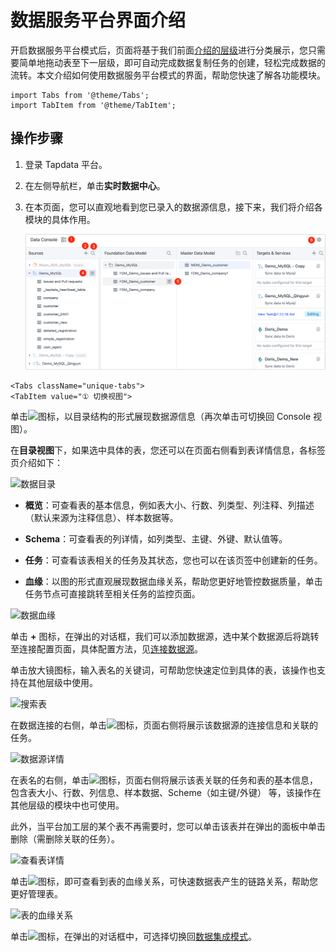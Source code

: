 # 数据服务平台界面介绍

开启数据服务平台模式后，页面将基于我们前面[介绍的层级](enable-daas-mode.md)进行分类展示，您只需要简单地拖动表至下一层级，即可自动完成数据复制任务的创建，轻松完成数据的流转。本文介绍如何使用数据服务平台模式的界面，帮助您快速了解各功能模块。

```mdx-code-block
import Tabs from '@theme/Tabs';
import TabItem from '@theme/TabItem';
```

## 操作步骤

1. 登录 Tapdata 平台。

2. 在左侧导航栏，单击**实时数据中心**。

3. 在本页面，您可以直观地看到您已录入的数据源信息，接下来，我们将介绍各模块的<span id="release320-daas">具体作用</span>。

   ![数据集成模式界面](../../../images/daas_dashboard.png)


```mdx-code-block
<Tabs className="unique-tabs">
<TabItem value="① 切换视图">
```
单击![](/img/switch_icon.png)图标，以目录结构的形式展现数据源信息（再次单击可切换回 Console 视图）。

在**目录视图**下，如果选中具体的表，您还可以在页面右侧看到表详情信息，各标签页介绍如下：

![数据目录](/img/data_category_view.png)



* **概览**：可查看表的基本信息，例如表大小、行数、列类型、列注释、列描述（默认来源为注释信息）、样本数据等。

* **Schema**：可查看表的列详情，如列类型、主键、外键、默认值等。

* **任务**：可查看该表相关的任务及其状态，您也可以在该页签中创建新的任务。 

* **血缘**：以图的形式直观展现数据血缘关系，帮助您更好地管控数据质量，单击任务节点可直接跳转至相关任务的监控页面。
  

![数据血缘](/img/data_lineage.png)

</TabItem>

<TabItem value="② 添加数据源">

单击 **+** 图标，在弹出的对话框，我们可以添加数据源，选中某个数据源后将跳转至连接配置页面，具体配置方法，见[连接数据源](../../../prerequisites/README.md)。

</TabItem>

<TabItem value="③ 搜索表">
单击放大镜图标，输入表名的关键词，可帮助您快速定位到具体的表，该操作也支持在其他层级中使用。

![搜索表](/img/search_table.png)

</TabItem>

<TabItem value="④ 数据源详情">

在数据连接的右侧，单击![](/img/detail_icon.png)图标，页面右侧将展示该数据源的连接信息和关联的任务。

![数据源详情](/img/data_source_detail.png)

</TabItem>

<TabItem value="⑤ 表详情">

在表名的右侧，单击![](/img/detail_icon.png)图标，页面右侧将展示该表关联的任务和表的基本信息，包含表大小、行数、列信息、样本数据、Scheme（如主键/外键） 等，该操作在其他层级的模块中也可使用。

此外，当平台加工层的某个表不再需要时，您可以单击该表并在弹出的面板中单击删除（需删除关联的任务）。

![查看表详情](/img/cache_table_detail.png)

</TabItem>

<TabItem value="⑥ 表溯源">

单击![](/img/trace.png)图标，即可查看到表的血缘关系，可快速数据表产生的链路关系，帮助您更好管理表。

![表的血缘关系](/img/trace_source.png)

</TabItem>

<TabItem value="⑦ 切换模式">

单击![](/img/setting_icon.png)图标，在弹出的对话框中，可选择切换回[数据集成模式](../etl-mode/README.md)。

</TabItem>
</Tabs>

